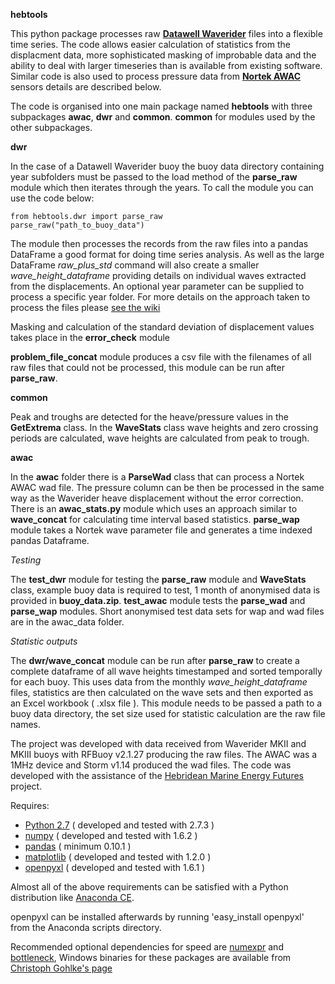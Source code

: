 **hebtools** 

This python package processes raw **[Datawell 
Waverider](http://www.datawell.nl)** files into a flexible time series. The code 
allows easier calculation of statistics from the displacment data, more 
sophisticated masking of improbable data and the ability to deal with larger 
timeseries than is available from existing software. Similar code is also used 
to process pressure data from **[Nortek 
AWAC](http://www.nortek-as.com/en/products/wave-systems/awac)** sensors details 
are described below. 

The code is organised into one main package named **hebtools** with three 
subpackages **awac**, **dwr** and **common**. **common** for modules used by the 
other subpackages. 

**dwr** 

In the case of a Datawell Waverider buoy the buoy data directory containing year 
subfolders must be passed to the load method of the **parse_raw** module which 
then iterates through the years. To call the module you can use the code below: 

    from hebtools.dwr import parse_raw
    parse_raw("path_to_buoy_data") 

The module then processes the records from the raw files into a pandas DataFrame 
a good format for doing time series analysis. As well as the large DataFrame 
*raw_plus_std* command will also create a smaller *wave_height_dataframe* 
providing details on individual waves extracted from the displacements. An 
optional year parameter can be supplied to process a specific year folder. For 
more details on the approach taken to process the files please [see the 
wiki](https://bitbucket.org/jamesmorrison/hebtools/wiki/Home) 

Masking and calculation of the standard deviation of displacement values takes 
place in the **error_check** module 

**problem\_file\_concat** module produces a csv file with the filenames of 
all raw files that could not be processed, this module can be run after 
**parse_raw**.

**common** 

Peak and troughs are detected for the heave/pressure values in the 
**GetExtrema** class. In the **WaveStats** class wave heights and zero crossing 
periods are calculated, wave heights are calculated from peak to trough. 

**awac** 

In the **awac** folder there is a **ParseWad** class that can process a Nortek 
AWAC wad file. The pressure column can be then be processed in the same way as 
the Waverider heave displacement without the error correction. There is an 
**awac\_stats.py** module which uses an approach similar to **wave\_concat** 
for calculating time interval based statistics. **parse_wap** module takes a 
Nortek wave parameter file and generates a time indexed pandas Dataframe.

*Testing* 

The **test\_dwr** module for testing the **parse\_raw** module and **WaveStats** 
class, example buoy data is required to test, 1 month of anonymised data is 
provided in **buoy\_data.zip**. **test\_awac** module tests the **parse\_wad** 
and **parse\_wap** modules. Short anonymised test data sets for wap and wad 
files are in the awac_data folder.

*Statistic outputs* 

The **dwr/wave\_concat** module can be run after **parse_raw** to create a 
complete dataframe of all wave heights timestamped and sorted temporally for 
each buoy. This uses data from the monthly *wave_height_dataframe* files, 
statistics are then calculated on the wave sets and then exported as an Excel 
workbook ( .xlsx file ). This module needs to be passed a path to a buoy data 
directory, the set size used for statistic calculation are the raw file names.  

The project was developed with data received from Waverider MKII and MKIII buoys 
with RFBuoy v2.1.27 producing the raw files. The AWAC was a 1MHz device and 
Storm v1.14 produced the wad files. The code was developed with the assistance 
of the [Hebridean Marine Energy Futures](http://hebmarine.com) project. 

Requires: 

- [Python 2.7](http://python.org/download/) ( developed and tested with 2.7.3 ) 
- [numpy](http://numpy.scipy.org) ( developed and tested with 1.6.2 ) 
- [pandas](http://pandas.pydata.org) ( minimum 0.10.1 ) 
- [matplotlib](http://matplotlib.org) ( developed and tested with 1.2.0 ) 
- [openpyxl](http://bitbucket.org/ericgazoni/openpyxl/src) ( developed and 
tested with 1.6.1 ) 

Almost all of the above requirements can be satisfied with a Python distribution 
like [Anaconda CE](http://continuum.io/downloads.html). 

openpyxl can be installed afterwards by running 'easy_install openpyxl' from the 
Anaconda scripts directory. 

Recommended optional dependencies for speed are
[numexpr](https://code.google.com/p/numexpr/) and 
[bottleneck](https://pypi.python.org/pypi/Bottleneck), Windows binaries 
for these packages are available from 
[Christoph Gohlke's page](http://www.lfd.uci.edu/~gohlke/pythonlibs/)

